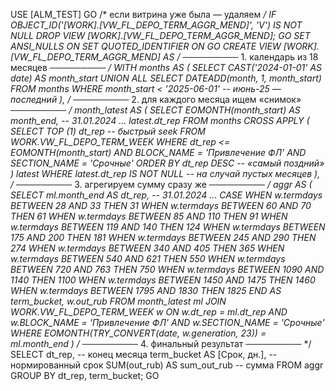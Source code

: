 USE [ALM_TEST]
GO
/* если витрина уже была — удаляем */
IF OBJECT_ID('[WORK].[VW_FL_DEPO_TERM_AGGR_MEND]', 'V') IS NOT NULL
    DROP VIEW [WORK].[VW_FL_DEPO_TERM_AGGR_MEND];
GO
SET ANSI_NULLS ON
SET QUOTED_IDENTIFIER ON
GO
CREATE VIEW [WORK].[VW_FL_DEPO_TERM_AGGR_MEND] AS
/* ───────── 1. календарь из 18 месяцев ───────── */
WITH months AS (
    SELECT CAST('2024-01-01' AS date) AS month_start
    UNION ALL
    SELECT DATEADD(month, 1, month_start)
    FROM   months
    WHERE  month_start < '2025-06-01'          -- июнь-25 — последний
),
/* ───────── 2. для каждого месяца ищем «снимок» ───────── */
month_latest AS (
    SELECT
        EOMONTH(month_start)             AS month_end,        -- 31.01.2024 …
        latest.dt_rep
    FROM   months
    CROSS APPLY (
        SELECT TOP (1) dt_rep                                 -- быстрый seek
        FROM   WORK.VW_FL_DEPO_TERM_WEEK
        WHERE  dt_rep <= EOMONTH(month_start)
          AND  BLOCK_NAME   = 'Привлечение ФЛ'
          AND  SECTION_NAME = 'Срочные'
        ORDER BY dt_rep DESC                                  -- «самый поздний»
    ) latest
    WHERE  latest.dt_rep IS NOT NULL                          -- на случай пустых месяцев
),
/* ───────── 3. агрегируем сумму сразу же ───────── */
aggr AS (
    SELECT
        ml.month_end                    AS dt_rep,            -- 31.01.2024 …
        CASE
             WHEN w.termdays BETWEEN  28 AND  33 THEN  31
             WHEN w.termdays BETWEEN  60 AND  70 THEN  61
             WHEN w.termdays BETWEEN  85 AND 110 THEN  91
             WHEN w.termdays BETWEEN 119 AND 140 THEN 124
             WHEN w.termdays BETWEEN 175 AND 200 THEN 181
             WHEN w.termdays BETWEEN 245 AND 290 THEN 274
             WHEN w.termdays BETWEEN 340 AND 405 THEN 365
             WHEN w.termdays BETWEEN 540 AND 621 THEN 550
             WHEN w.termdays BETWEEN 720 AND 763 THEN 750
             WHEN w.termdays BETWEEN 1090 AND 1140 THEN 1100
             WHEN w.termdays BETWEEN 1450 AND 1475 THEN 1460
             WHEN w.termdays BETWEEN 1795 AND 1830 THEN 1825
        END                               AS term_bucket,
        w.out_rub
    FROM   month_latest           ml
    JOIN   WORK.VW_FL_DEPO_TERM_WEEK w
           ON w.dt_rep = ml.dt_rep
          AND w.BLOCK_NAME   = 'Привлечение ФЛ'
          AND w.SECTION_NAME = 'Срочные'
    WHERE  EOMONTH(TRY_CONVERT(date, w.generation, 23)) = ml.month_end
)
/* ───────── 4. финальный результат ───────── */
SELECT
       dt_rep,                       -- конец месяца
       term_bucket AS [Срок, дн.],   -- нормированный срок
       SUM(out_rub) AS sum_out_rub   -- сумма
FROM   aggr
GROUP BY dt_rep, term_bucket;
GO

